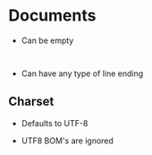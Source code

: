 Documents
=========

- Can be empty

  ~~~ lay
  ~~~

  ~~~ css
  ~~~

- Can have any type of line ending

## Charset

- Defaults to UTF-8

- UTF8 BOM's are ignored
